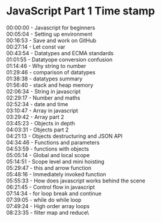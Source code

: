 # JavaScript Part 1 Time stamp

00:00:00 - Javascript for beginners\
00:05:04 - Setting up environment\
00:16:53 - Save and work on GitHub\
00:27:14 - Let const var\
00:43:54 - Datatypes and ECMA standards\
01:01:55 - Datatyope conversion confusion\
01:14:46 - Why string to number\
01:29:46 - comparison of datatypes\
01:38:38 - datatypes summary\
01:56:40 - stack and heap memory\
02:06:34 - String in javascript\
02:29:17 - Number and maths\
02:52:34 - date and time\
03:10:47 - Array in javascript\
03:29:42 - Array part 2\
03:45:23 - Objects in depth\
04:03:31 - Objects part 2\
04:21:13 - Objects destructuring and JSON API\
04:34:46 - Functions and parameters\
04:53:59 - functions with objects\
05:05:14 - Global and local scope\
05:14:51 - Scope level and mini hoisting\
05:29:47 - this and arrow function\
05:48:16 - Immediately invoked function\
05:55:33 - How does javascript works behind the scene\
06:21:45 - Control flow in javascript\
07:14:34 - for loop break and continue\
07:39:05 - while do while loop\
07:49:24 - High order array loops\
08:23:35 - filter map and reduce\
